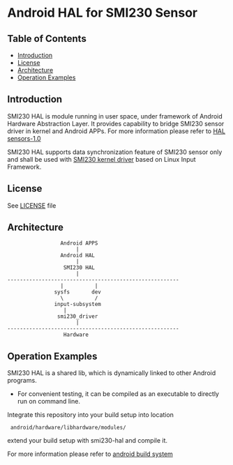 # Android HAL for SMI230 Sensor

## Table of Contents
 - [Introduction](#Intro)
 - [License](#License)
 - [Architecture](#Architecture)
 - [Operation Examples](#examples)

## Introduction <a name=Intro></a>

SMI230 HAL is module running in user space, under framework of Android Hardware Abstraction Layer.
It provides capability to bridge SMI230 sensor driver in kernel and Android APPs.
For more information please refer to [HAL sensors-1.0](https://source.android.com/devices/sensors/hal-interface)

SMI230 HAL supports data synchronization feature of SMI230 sensor only and shall be used with [SMI230 kernel driver](https://github.com/boschmemssolutions/SMI230-Linux-Driver) based on Linux Input Framework.

## License <a name=License></a>
See [LICENSE](LICENSE) file

## Architecture <a name=Architecture></a>
```
                 Android APPS
                      |
                 Android HAL
                      |
                  SMI230 HAL
                      |
-------------------------------------------------------
                 |          |
               sysfs       dev
                 \          /
               input-subsystem
	              |
                smi230_driver
                      |
-------------------------------------------------------
                  Hardware
```
## Operation Examples <a name=examples></a>

SMI230 HAL is a shared lib, which is dynamically linked to other Android programs.
* For convenient testing, it can be compiled as an executable to directly run on command line.

Integrate this repository into your build setup into location
```
 android/hardware/libhardware/modules/
```
extend your build setup with smi230-hal and compile it.

For more information please refer to [android build system](https://source.android.com/setup/build/building)
